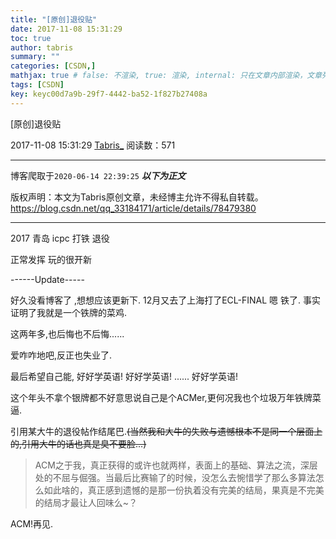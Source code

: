 ```yaml
---
title: "[原创]退役贴"
date: 2017-11-08 15:31:29
toc: true
author: tabris
summary: ""
categories: [CSDN,]
mathjax: true # false: 不渲染, true: 渲染, internal: 只在文章内部渲染，文章列表中不渲染
tags: [CSDN]
key: keyc00d7a9b-29f7-4442-ba52-1f827b27408a
---
```


[原创]退役贴

2017-11-08 15:31:29  [Tabris_](https://me.csdn.net/qq_33184171) 阅读数：571

---

博客爬取于`2020-06-14 22:39:25`
***以下为正文***

版权声明：本文为Tabris原创文章，未经博主允许不得私自转载。
https://blog.csdn.net/qq_33184171/article/details/78479380

<!-- more -->

---

2017 青岛 icpc 打铁 退役

正常发挥 玩的很开新


------Update-----

好久没看博客了 ,想想应该更新下.
12月又去了上海打了ECL-FINAL 嗯 铁了.
事实证明了我就是一个铁牌的菜鸡.

这两年多,也后悔也不后悔......

爱咋咋地吧,反正也失业了.

最后希望自己能,
好好学英语!
好好学英语!
......
好好学英语!


这个年头不拿个银牌都不好意思说自己是个ACMer,更何况我也个垃圾万年铁牌菜逼.

引用某大牛的退役帖作结尾巴.~~(当然我和大牛的失败与遗憾根本不是同一个层面上的,引用大牛的话也真是臭不要脸...)~~

>ACM之于我，真正获得的或许也就两样，表面上的基础、算法之流，深层处的不屈与倔强。当最后比赛输了的时候，没怎么去惋惜学了那么多算法怎么如此啥的，真正感到遗憾的是那一份执着没有完美的结局，果真是不完美的结局才最让人回味么~？

ACM!再见.

